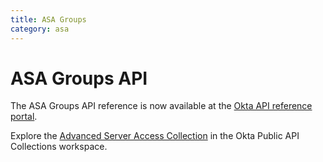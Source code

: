 ```yaml
---
title: ASA Groups
category: asa
---
```


# ASA Groups API

The ASA Groups API reference is now available at the [Okta API reference portal](https://developer.okta.com/docs/api/openapi/asa/asa/tag/groups/).

Explore the [Advanced Server Access Collection](https://www.postman.com/okta-eng/workspace/okta-public-api-collections/collection/4920859-f91736f1-5ae0-4a0a-949d-abed2ada2c58) in the Okta Public API Collections workspace.